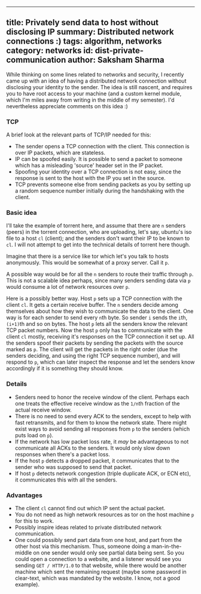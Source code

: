 ------
title: Privately send data to host without disclosing IP
summary: Distributed network connections :)
tags: algorithm, networks
category: networks
id: dist-private-communication
author: Saksham Sharma
------

While thinking on some lines related to networks and security, I recently came up with an idea of having a distributed network connection without disclosing your identity to the sender. The idea is still nascent, and requires you to have root access to your machine (and a custom kernel module, which I'm miles away from writing in the middle of my semester). I'd nevertheless appreciate comments on this idea :)

### TCP
A brief look at the relevant parts of TCP/IP needed for this:

* The sender opens a TCP connection with the client. This connection is over IP packets, which are stateless.
* IP can be spoofed easily. It is possible to send a packet to someone which has a misleading 'source' header set in the IP packet.
* Spoofing your identity over a TCP connection is not easy, since the response is sent to the host with the IP you set in the source.
* TCP prevents someone else from sending packets as you by setting up a random sequence number initially during the handshaking with the client.

### Basic idea

I'll take the example of torrent here, and assume that there are `n` senders (peers) in the torrent connection, who are uploading, let's say, ubuntu's iso file to a host `cl` (client); and the senders don't want their IP to be known to `cl`. I will not attempt to get into the technical details of torrent here though.

Imagine that there is a service like tor which let's you talk to hosts anonymously. This would be somewhat of a proxy server. Call it `p`.

A possible way would be for all the `n` senders to route their traffic through `p`. This is not a scalable idea perhaps, since many senders sending data via `p` would consume a lot of network resources over `p`.

Here is a possibly better way. Host `p` sets up a TCP connection with the client `cl`. It gets a certain receive buffer. The `n` senders decide among themselves about how they wish to communicate the data to the client. One way is for each sender to send every `n`th byte. So sender `i` sends the `i`th, `(i+1)`th and so on bytes. The host `p` lets all the senders know the relevant TCP packet numbers. Now the host `p` only has to communicate with the client `cl` mostly, receiving it's responses on the TCP connection it set up. All the senders spoof their packets by sending the packets with the source marked as `p`. The client will get the packets in the right order (due the senders deciding, and using the right TCP sequence number), and will respond to `p`, which can later inspect the response and let the senders know accordingly if it is something they should know.

### Details

* Senders need to honor the receive window of the client. Perhaps each one treats the effective receive window as the `1/n`th fraction of the actual receive window.
* There is no need to send every ACK to the senders, except to help with fast retransmits, and for them to know the network state. There might exist ways to avoid sending all responses from `p` to the senders (which puts load on `p`).
* If the network has low packet loss rate, it *may* be advantageous to not communicate all ACKs to the senders. It would only slow down responses when there's a packet loss.
* If the host `p` detects a dropped packet, it communicates that to the sender who was supposed to send that packet.
* If host `p` detects network congestion (triple duplicate ACK, or ECN etc), it communicates this with all the senders.

### Advantages

* The client `cl` cannot find out which IP sent the actual packet.
* You do not need as high network resources as tor on the host machine `p` for this to work.
* Possibly inspire ideas related to private distributed network communication.
* One could possibly send part data from one host, and part from the other host via this mechanism. Thus, someone doing a man-in-the-middle on one sender would only see partial data being sent. So you could open a connection to a website, and a listener would see you sending `GET / HTTP/1.0` to that website, while there would be another machine which sent the remaining request (maybe some password in clear-text, which was mandated by the website. I know, not a good example).
